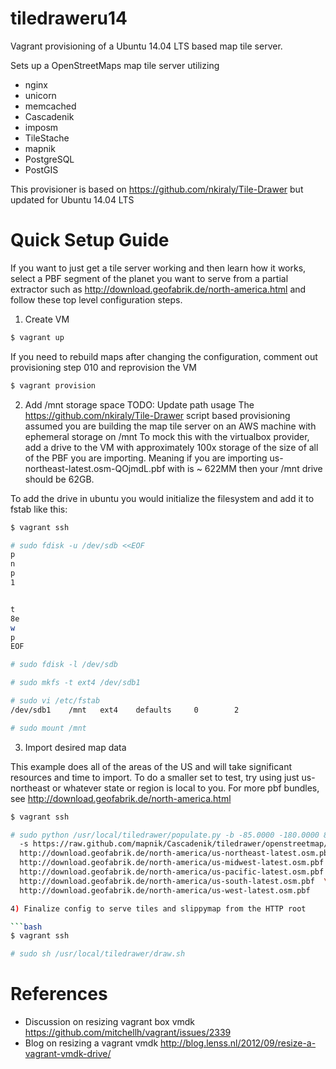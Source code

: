 # tiledraweru14

Vagrant provisioning of a Ubuntu 14.04 LTS based map tile server.

Sets up a OpenStreetMaps map tile server utilizing
- nginx
- unicorn
- memcached 
- Cascadenik
- imposm
- TileStache
- mapnik
- PostgreSQL
- PostGIS

This provisioner is based on https://github.com/nkiraly/Tile-Drawer but updated for Ubuntu 14.04 LTS

# Quick Setup Guide

If you want to just get a tile server working and then learn how it works, select a PBF segment of the planet you want to serve from a partial extractor such as http://download.geofabrik.de/north-america.html and follow these top level configuration steps.

1) Create VM

```bash
$ vagrant up
```

If you need to rebuild maps after changing the configuration, comment out provisioning step 010 and reprovision the VM

```bash
$ vagrant provision
```

2) Add /mnt storage space
TODO: Update path usage
The https://github.com/nkiraly/Tile-Drawer script based provisioning assumed you are building the map tile server on an AWS machine with ephemeral storage on /mnt
To mock this with the virtualbox provider, add a drive to the VM with approximately 100x storage of the size of all of the PBF you are importing. Meaning if you are importing us-northeast-latest.osm-QOjmdL.pbf with is ~ 622MM then your /mnt drive should be 62GB.

To add the drive in ubuntu you would initialize the filesystem and add it to fstab like this:

```bash
$ vagrant ssh

# sudo fdisk -u /dev/sdb <<EOF
p
n
p
1


t
8e
w
p
EOF

# sudo fdisk -l /dev/sdb

# sudo mkfs -t ext4 /dev/sdb1

# sudo vi /etc/fstab
/dev/sdb1    /mnt   ext4    defaults     0        2

# sudo mount /mnt
```


3) Import desired map data

This example does all of the areas of the US and will take significant resources and time to import. To do a smaller set to test, try using just us-northeast or whatever state or region is local to you. For more pbf bundles, see http://download.geofabrik.de/north-america.html

```bash
$ vagrant ssh

# sudo python /usr/local/tiledrawer/populate.py -b -85.0000 -180.0000 85.0000 180.0000  \
  -s https://raw.github.com/mapnik/Cascadenik/tiledrawer/openstreetmap/style.mml  \
  http://download.geofabrik.de/north-america/us-northeast-latest.osm.pbf  \
  http://download.geofabrik.de/north-america/us-midwest-latest.osm.pbf  \
  http://download.geofabrik.de/north-america/us-pacific-latest.osm.pbf  \
  http://download.geofabrik.de/north-america/us-south-latest.osm.pbf  \
  http://download.geofabrik.de/north-america/us-west-latest.osm.pbf

4) Finalize config to serve tiles and slippymap from the HTTP root

```bash
$ vagrant ssh

# sudo sh /usr/local/tiledrawer/draw.sh

```

# References
- Discussion on resizing vagrant box vmdk https://github.com/mitchellh/vagrant/issues/2339
- Blog on resizing a vagrant vmdk http://blog.lenss.nl/2012/09/resize-a-vagrant-vmdk-drive/
